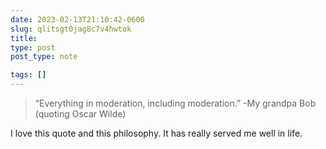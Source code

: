 ```yaml
---
date: 2023-02-13T21:10:42-0600
slug: qlitsgt0jag8c7v4hwtok
title: 
type: post
post_type: note

tags: []
---
```


> 
> “Everything in moderation, including moderation.”
> -My grandpa Bob (quoting Oscar Wilde)
> 
> 
> 


I love this quote and this philosophy. It has really served me well in life.



